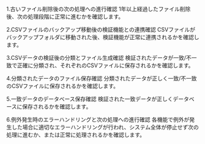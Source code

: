 1.古いファイル削除後の次の処理への進行確認
1年以上経過したファイル削除後、次の処理段階に正常に進むかを確認します。

2.CSVファイルのバックアップ移動後の検証機能との連携確認
CSVファイルがバックアップフォルダに移動された後、検証機能が正常に連携されるかを確認します。

3.CSVデータの検証後の分類とファイル生成確認
検証されたデータが一致/不一致で正確に分類され、それぞれのCSVファイルに保存されるかを確認します。

4.分類されたデータのファイル保存確認
分類されたデータが正しく一致/不一致のCSVファイルに保存されるかを確認します。

5.一致データのデータベース保存確認
検証された一致データが正しくデータベースに保存されるかを確認します。

6.例外発生時のエラーハンドリングと次の処理への進行確認
各機能で例外が発生した場合に適切なエラーハンドリングが行われ、システム全体が停止せず次の処理に進むか、または正常に処理されるかを確認します。
